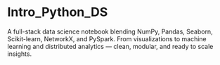 # Intro_Python_DS
A full-stack data science notebook blending NumPy, Pandas, Seaborn, Scikit-learn, NetworkX, and PySpark. From visualizations to machine learning and distributed analytics — clean, modular, and ready to scale insights.
